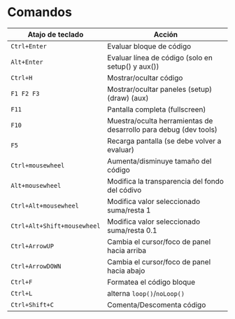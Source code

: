 # Comandos

|Atajo de teclado|Acción|
|---|---|
|`Ctrl+Enter`|Evaluar bloque de código|
|`Alt+Enter`|Evaluar línea de código (solo en setup() y aux())|
|`Ctrl+H`|Mostrar/ocultar código|
|`F1 F2 F3`|Mostrar/ocultar paneles (setup) (draw) (aux)|
|`F11`|Pantalla completa (fullscreen)|
|`F10`|Muestra/oculta herramientas de desarrollo para debug (dev tools)|
|`F5`|Recarga pantalla (se debe volver a evaluar)|
|`Ctrl+mousewheel`|Aumenta/disminuye tamaño del código|
|`Alt+mousewheel`|Modifica la transparencia del fondo del códivo|
|`Ctrl+Alt+mousewheel`|Modifica valor seleccionado suma/resta 1|
|`Ctrl+Alt+Shift+mousewheel`|Modifica valor seleccionado suma/resta 0.1|
|`Ctrl+ArrowUP`|Cambia el cursor/foco de panel hacia arriba|
|`Ctrl+ArrowDOWN`|Cambia el cursor/foco de panel hacia abajo|
|`Ctrl+F`|Formatea el código bloque|
|`Ctrl+L`|alterna `loop()`/`noLoop()`|
|`Ctrl+Shift+C`|Comenta/Descomenta código|